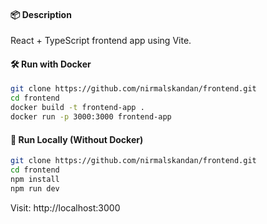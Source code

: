 #### 📦 Description
React + TypeScript frontend app using Vite.

#### 🛠️ Run with Docker
```bash
git clone https://github.com/nirmalskandan/frontend.git
cd frontend
docker build -t frontend-app .
docker run -p 3000:3000 frontend-app
```

#### 🚀 Run Locally (Without Docker)
```bash
git clone https://github.com/nirmalskandan/frontend.git
cd frontend
npm install
npm run dev
```
Visit: http://localhost:3000